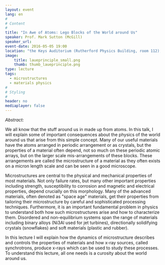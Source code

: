 ```yaml
---
layout: event
lang: en
#
# Content
#
title: "In Awe of Atoms: Lego Blocks of the World around Us"
speaker: Prof. Mark Sutton (McGill)
speaker_url:
event-date: 2016-05-05 19:00
location: "the Keys Auditorium (Rutherford Physics Building, room 112), McGill University"
image:
    title: laueprinciple_small.png
    thumb: thumb_laueprinciple.png
type: lecture
tags:
  - microstructures
  - materials physics
#
# Styling
#
header: no
mediaplayer: false
---
```

*Abstract:*

We all know that the stuff around us in made up from atoms. In this talk, I will explain some of important consequences about the physics of the world around us that arise from this simple concept. Many of our useful materials have the atoms arranged in periodic arrangement or as crystals, but the properties of a material often depend, not so much on these periodic atomic arrays, but on the larger scale mis-arrangements of these blocks. These arrangements are called the microstructure of a material as they often exists on a micron length scale and can be seen in a good microscope.

Microstructures are central to the physical and mechanical properties of most materials. Not only failure rates, but many other important properties including strength, susceptibility to corrosion and magnetic and electrical properties, depend crucially on this morphology. Many of the advanced materials, often denoted as "space age" materials, get their properties from tailoring their microstructure by careful and sophisticated processing techniques. Furthermore, it is an important fundamental problem in physics to understand both how such microstructures arise and how to characterize them. Disordered and non-equilibrium systems span the range of materials including binary alloys (Ni3Al used for jet turbines), directionally solidifying crystals (snowflakes) and soft materials (plastic and rubber).

In this lecture I will explain how the dynamics of microstructure describes and controls the properties of materials and how x-ray sources, called synchrotrons, produce x-rays which can be used to study these processes. To understand this lecture, all one needs is a curosity about the world around us.
